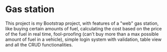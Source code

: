 # Gas station 

This project is my Bootstrap project, with features of a "web" gas station, like buying certain amounts of fuel, 
calculating the cost based on the price of the fuel in real time, fool-proofing (can't buy more than a max possible amount of fuel in a vehicle), 
simple login system with validation, table view and all the CRUD functionalities.
